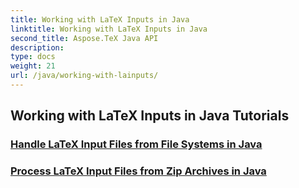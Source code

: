 ```yaml
---
title: Working with LaTeX Inputs in Java
linktitle: Working with LaTeX Inputs in Java
second_title: Aspose.TeX Java API
description: 
type: docs
weight: 21
url: /java/working-with-lainputs/
---
```


## Working with LaTeX Inputs in Java Tutorials
### [Handle LaTeX Input Files from File Systems in Java](./file-system-input/)
### [Process LaTeX Input Files from Zip Archives in Java](./zip-archive-input/)